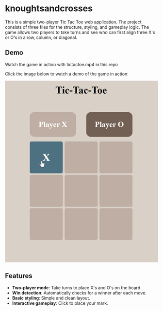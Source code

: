 # knoughtsandcrosses
This is a simple two-player Tic Tac Toe web application. The project consists of three files for the structure, styling, and gameplay logic. The game allows two players to take turns and see who can first align three X's or O's in a row, column, or diagonal.

## Demo

Watch the game in action with tictactoe.mp4 in this repo

Click the image below to watch a demo of the game in action:

[![Tic Tac Toe Demo](./demo-thumbnail.png)](./tictactoe-demo.mp4)

## Features

- **Two-player mode**: Take turns to place X's and O's on the board.
- **Win detection**: Automatically checks for a winner after each move.
- **Basic styling**: Simple and clean layout.
- **Interactive gameplay**: Click to place your mark.


